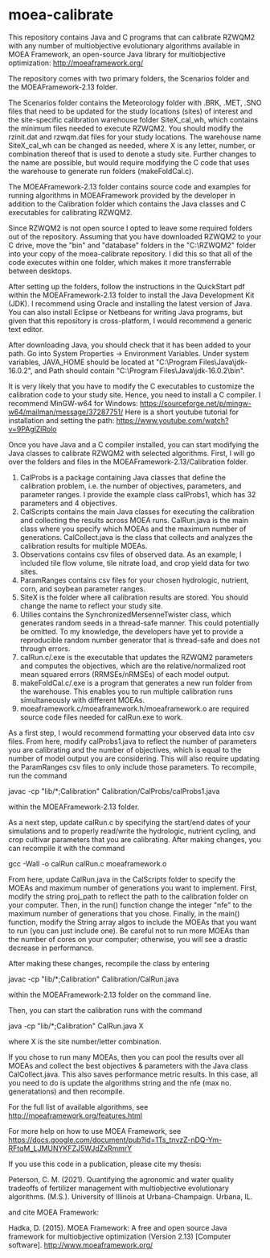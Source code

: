# moea-calibrate

This repository contains Java and C programs that can calibrate RZWQM2 with
any number of multiobjective evolutionary algorithms available in MOEA Framework,
an open-source Java library for multiobjective optimization: http://moeaframework.org/

The repository comes with two primary folders, the Scenarios folder and the
MOEAFramework-2.13 folder.

The Scenarios folder contains the Meteorology folder with .BRK, .MET, .SNO files
that need to be updated for the study locations (sites) of interest and the
site-specific calibration warehouse folder SiteX_cal_wh, which contains the
minimum files needed to execute RZWQM2. You should modify the rzinit.dat
and rzwqm.dat files for your study locations. The warehouse name SiteX_cal_wh can
be changed as needed, where X is any letter, number, or combination thereof that is
used to denote a study site. Further changes to the name are possible, but would
require modifying the C code that uses the warehouse to generate run folders (makeFoldCal.c).

The MOEAFramework-2.13 folder contains source code and examples for running
algorithms in MOEAFramework provided by the developer in addition to the
Calibration folder which contains the Java classes and C executables for
calibrating RZWQM2.

Since RZWQM2 is not open source I opted to leave some required folders out of
the repository. Assuming that you have downloaded RZWQM2 to your C drive, move
the "bin" and "database" folders in the "C:\RZWQM2" folder into your copy of the
moea-calibrate repository. I did this so that all of the code executes within
one folder, which makes it more transferrable between desktops.  

After setting up the folders, follow the instructions in the QuickStart pdf
within the MOEAFramework-2.13 folder to install the Java Development
Kit (JDK). I recommend using Oracle and installing the latest version of Java.
You can also install Eclipse or Netbeans for writing Java programs, but given
that this repository is cross-platform, I would recommend a generic text editor.

After downloading Java, you should check that it has been added to your path.
Go into System Properties -> Environment Variables. Under system variables,
JAVA_HOME should be located at "C:\Program Files\Java\jdk-16.0.2", and Path
should contain "C:\Program Files\Java\jdk-16.0.2\bin".

It is very likely that you have to modify the C executables to customize
the calibration code to your study site. Hence, you need to install a C compiler.
I recommend MinGW-w64 for Windows:
https://sourceforge.net/p/mingw-w64/mailman/message/37287751/
Here is a short youtube tutorial for installation and setting the path:
https://www.youtube.com/watch?v=9PAglZlRolo

Once you have Java and a C compiler installed, you can start modifying the Java
classes to calibrate RZWQM2 with selected algorithms. First, I will go over the
folders and files in the MOEAFramework-2.13/Calibration folder.

1. CalProbs is a package containing Java classes that define the calibration
   problem, i.e. the number of objectives, parameters, and parameter ranges.
   I provide the example class calProbs1, which has 32 parameters and 4 objectives.
2. CalScripts contains the main Java classes for executing the calibration and
   collecting the results across MOEA runs. CalRun.java is the main class where
   you specify which MOEAs and the maximum number of generations. CalCollect.java
   is the class that collects and analyzes the calibration results for multiple
   MOEAs.
3. Observations contains csv files of observed data. As an example, I included
   tile flow volume, tile nitrate load, and crop yield data for two sites.
4. ParamRanges contains csv files for your chosen hydrologic, nutrient, corn,
   and soybean parameter ranges.
5. SiteX is the folder where all calibration results are stored. You should
   change the name to reflect your study site.
6. Utilies contains the SynchronizedMersenneTwister class, which generates
   random seeds in a thread-safe manner. This could potentially be omitted.
   To my knowledge, the developers have yet to provide a reproducible random
   number generator that is thread-safe and does not through errors.
7. calRun.c/.exe is the executable that updates the RZWQM2 parameters and
   computes the objectives, which are the relative/normalized root mean squared
   errors (RRMSEs/nRMSEs) of each model output.
8. makeFoldCal.c/.exe is a program that generates a new run folder from the
   warehouse. This enables you to run multiple calibration runs simultaneously
   with different MOEAs.
9. moeaframework.c/moeaframework.h/moeaframework.o are required source code files
   needed for calRun.exe to work.

As a first step, I would recommend formatting your observed data into csv files.
From here, modify calProbs1.java to reflect the number of parameters you are
calibrating and the number of objectives, which is equal to the number of
model output you are considering. This will also require updating the ParamRanges
csv files to only include those parameters. To recompile, run the command

javac -cp "lib/*;Calibration" Calibration/CalProbs/calProbs1.java

within the MOEAFramework-2.13 folder.

As a next step, update calRun.c by specifying the start/end dates of your
simulations and to properly read/write the hydrologic, nutrient cycling,
and crop cultivar parameters that you are calibrating. After making changes,
you can recompile it with the command

gcc -Wall -o calRun calRun.c moeaframework.o

From here, update CalRun.java in the CalScripts folder to specify the MOEAs and
maximum number of generations you want to implement. First, modify the string
proj_path to reflect the path to the calibration folder on your computer. Then,
in the run() function change the integer "nfe" to the maximum number of generations
that you chose. Finally, in the main() function, modify the String array algos
to include the MOEAs that you want to run (you can just include one).
Be careful not to run more MOEAs than the number of cores on your computer;
otherwise, you will see a drastic decrease in performance.

After making these changes, recompile the class by entering

javac -cp "lib/*;Calibration" Calibration/CalRun.java

within the MOEAFramework-2.13 folder on the command line.

Then, you can start the calibration runs with the command

java -cp "lib/*;Calibration" CalRun.java X

where X is the site number/letter combination.

If you chose to run many MOEAs, then you can pool the results over all MOEAs
and collect the best objectives & parameters with the Java class CalCollect.java.
This also saves performance metric results. In this case, all you need to do is
update the algorithms string and the nfe (max no. generatations) and then recompile.

For the full list of available algorithms, see
http://moeaframework.org/features.html

For more help on how to use MOEA Framework, see
https://docs.google.com/document/pub?id=1Ts_tnvzZ-nDQ-Ym-RFtqM_LJMUNYKFZJ5WJdZxRmmrY

If you use this code in a publication, please cite my thesis:

Peterson, C. M. (2021). Quantifying the agronomic and water quality tradeoffs
of fertilizer management with multiobjective evolutionary algorithms. (M.S.).
University of Illinois at Urbana-Champaign. Urbana, IL.

and cite MOEA Framework:

Hadka, D. (2015). MOEA Framework: A free and open source Java framework for
multiobjective optimization (Version 2.13) [Computer software].
http://www.moeaframework.org/
